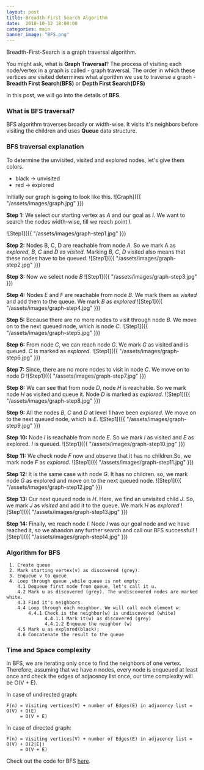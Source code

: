 ```yaml
---
layout: post
title: Breadth-First Search Algorithm
date:  2018-10-12 18:00:00
categories: main
banner_image: "BFS.png"
---
```


Breadth-First-Search is a graph traversal algorithm. 

You might ask, what is **Graph Traversal**? The process of visiting each node/vertex in a graph is called - graph traversal. The order in which these vertices are visited determines what algorithm we use to traverse a graph - **Breadth First Search(BFS)** or **Depth First Search(DFS)**

In this post, we will go into the details of **BFS**.

### What is BFS traversal?
BFS algorithm traverses broadly or width-wise. It visits it's neighbors before visiting the children and uses **Queue** data structure.

### BFS traversal explanation

To determine the unvisited, visited and explored nodes, let's give them colors. 
* black -> unvisited
* red -> explored
	
Initially our graph is going to look like this.
      ![Graph]({{ "/assets/images/graph.jpg" }})

**Step 1:** We select our starting vertex as _A_ and our goal as _I_. We want to search the nodes width-wise, till we reach point _I_.

![Step1]({{ "/assets/images/graph-step1.jpg" }})

**Step 2:** Nodes B, C, D are reachable from node _A_. So we mark A as _explored_, _B_, _C_ and _D_ as _visited_. Marking _B_, _C_, _D_ visited also means that these nodes have to be queued.
![Step1]({{ "/assets/images/graph-step2.jpg" }})

**Step 3:** Now we select node _B_
![Step1]({{ "/assets/images/graph-step3.jpg" }})

**Step 4:** Nodes _E_ and _F_ are reachable from node _B_. We mark them as _visited_ and add them to the queue. We mark _B_ as _explored_
![Step1]({{ "/assets/images/graph-step4.jpg" }})

**Step 5:** Because there are no more nodes to visit through node _B_. We move on to the next queued node, which is node _C_. 
![Step1]({{ "/assets/images/graph-step5.jpg" }})

**Step 6:** From node _C_, we can reach node _G_. We mark _G_ as visited and is queued. _C_ is marked as _explored_.
![Step1]({{ "/assets/images/graph-step6.jpg" }})

**Step 7:** Since, there are no more nodes to visit in node _C_. We move on to node _D_
![Step1]({{ "/assets/images/graph-step7.jpg" }})

**Step 8:** We can see that from node _D_, node _H_ is reachable. So we mark node _H_ as visited and queue it. Node _D_ is marked as _explored_.
![Step1]({{ "/assets/images/graph-step8.jpg" }})

**Step 9:** All the nodes _B_, _C_ and _D_ at level 1 have been _explored_. We move on to the next queued node, which is _E_. 
![Step1]({{ "/assets/images/graph-step9.jpg" }})

**Step 10:** Node _I_ is reachable from node _E_. So we mark _I_ as visited and _E_ as explored. _I_ is queued.
![Step1]({{ "/assets/images/graph-step10.jpg" }})

**Step 11:** We check node _F_ now and observe that it has no children.So, we mark node _F_ as _explored_.
![Step1]({{ "/assets/images/graph-step11.jpg" }})

**Step 12:**  It is the same case with node _G_. It has no children. so, we mark node _G_ as explored and move on to the next queued node.
![Step1]({{ "/assets/images/graph-step12.jpg" }})

**Step 13:** Our next queued node is _H_. Here, we find an unvisited child _J_. So, we mark _J_ as _visited_ and add it to the queue. We mark _H_ as _explored_ 
![Step1]({{ "/assets/images/graph-step13.jpg" }})

**Step 14:** Finally, we reach node _I_. Node _I_ was our goal node and we have reached it, so we abandon any further search and call our BFS successful!
![Step1]({{ "/assets/images/graph-step14.jpg" }})


### Algorithm for BFS

     1. Create queue
     2. Mark starting vertex(v) as discovered (grey).
     3. Enqueue v to queue
     4. Loop through queue ,while queue is not empty:
        4.1 Dequeue first node from queue, let's call it u.
        4.2 Mark u as discovered (grey). The undiscovered nodes are marked white.
        4.3 Find it's neighbors
        4.4 Loop through each neighbor. We will call each element w:
            4.4.1 Check is the neighbor(w) is undiscovered (white)
                  4.4.1.1 Mark it(w) as discovered (grey)
                  4.4.1.2 Enqueue the neighbor (w)
        4.5 Mark u as explored(black);
        4.6 Concatenate the result to the queue

### Time and Space complexity

In BFS, we are iterating only once to find the neighbors of one vertex.
Therefore, assuming that we have _n_ nodes, every node is enqueued at least once and check the edges of adjacency list once, our time complexity will be O(V + E).

In case of undirected graph:

	F(n) = Visiting vertices(V) + number of Edges(E) in adjacency list = O(V) + O(E)
		 = O(V + E)
	
In case of directed graph:
	
	F(n) = Visiting vertices(V) + number of Edges(E) in adjacency list = O(V) + O(2|E|)
		 = O(V + E)

Check out the code for BFS [here](https://github.com/soumyaveer/javascript-algorithms/blob/master/src/containers/Graph.js).
